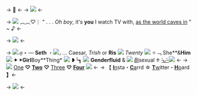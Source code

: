 -> 🍊 <-
-> ![](https://kingcrimson.crd.co/assets/images/gallery17/bbc6c0ea.png?v=08af690c) <-

-> ![](https://kingcrimson.crd.co/assets/images/gallery02/9bfcf60d.gif?v=08af690c) ︵︵♡⋮ " . . . *Oh boy*, it's **you** I watch TV with, [as the world caves in](https://open.spotify.com/track/4JE6agBLHGA5TaF6FlqfBD?si=e6c060ecfdb64449) " ~ ♪  <-

-> ![](https://cdn.discordapp.com/attachments/1047060118342209566/1134257829537136691/blur_edges_35.png) <-

-> ![](https://kingcrimson.crd.co/assets/images/gallery02/95d1f6bf.gif?v=08af690c)﹫⋆ — **Seth** ・![](https://kingcrimson.crd.co/assets/images/gallery03/cfcae7f0.gif?v=08af690c)◞ *...* Caesar, *Trish* or **Ris** ![](https://kingcrimson.crd.co/assets/images/gallery02/5adf6c1d.gif?v=08af690c) 
*Twenty* ![](https://kingcrimson.crd.co/assets/images/gallery03/47653307.gif?v=08af690c) ✧﹁ She**&**Him ![](https://kingcrimson.crd.co/assets/images/gallery03/914c9384.gif?v=08af690c) ✦ *Girl**Boy**Thing* ![](https://kingcrimson.crd.co/assets/images/gallery03/aee9ee91.gif?v=08af690c) 
❥╰┓ ![](https://kingcrimson.crd.co/assets/images/gallery02/f30a0edc.gif?v=08af690c) **Genderfluid** & ![](https://kingcrimson.crd.co/assets/images/gallery03/54f22a25.gif?v=08af690c) [*Bi*](https://cake.avris.it/rC3)sexual ♰ [˃̵ᴗ˂̵ ](https://en.pronouns.page/@irltrishuna) ![](https://kingcrimson.crd.co/assets/images/gallery02/6b92154d.gif?v=08af690c) <-
-> ![](https://kingcrimson.crd.co/assets/images/gallery03/934d2a11.gif?v=08af690c) [One](https://rentry.co/pinkfountain) **♡** [**Two**](https://rentry.co/suafiglia) **♡** [Three](https://rentry.co/-hearted) **♡** [**Four**](https://rentry.co/devilsdaughter)  ![](https://kingcrimson.crd.co/assets/images/gallery03/50f3f9dd.gif?v=08af690c) <-
-> 【 [**I**n](https://www.instagram.com/sethsrus/)sta・[**C**a](https://trishuna.carrd.co/)rrd ☆ [**T**w](https://twitter.com/SethsRUs)itter・[**H**o](https://rentry.co/sethshoard)ard **】**<-

-> ![](https://kingcrimson.crd.co/assets/images/gallery17/5223ecdb.png?v=08af690c) <-